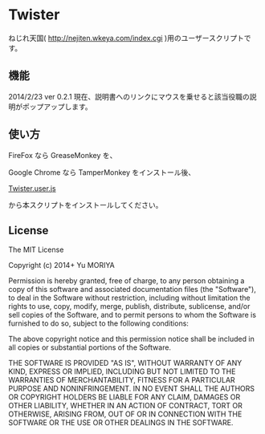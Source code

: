 Twister
=========

ねじれ天国( http://nejiten.wkeya.com/index.cgi )用のユーザースクリプトです。

機能
---------

2014/2/23 ver 0.2.1 現在、説明書へのリンクにマウスを乗せると該当役職の説明がポップアップします。

使い方
---------
FireFox なら GreaseMonkey を、

Google Chrome なら TamperMonkey をインストール後、

[Twister.user.js](https://github.com/y-moriya/Twister/raw/master/twister.user.js)

から本スクリプトをインストールしてください。

License
---------

The MIT License

Copyright (c) 2014+ Yu MORIYA

Permission is hereby granted, free of charge, to any person obtaining a copy
of this software and associated documentation files (the "Software"), to deal
in the Software without restriction, including without limitation the rights
to use, copy, modify, merge, publish, distribute, sublicense, and/or sell
copies of the Software, and to permit persons to whom the Software is
furnished to do so, subject to the following conditions:

The above copyright notice and this permission notice shall be included in
all copies or substantial portions of the Software.

THE SOFTWARE IS PROVIDED "AS IS", WITHOUT WARRANTY OF ANY KIND, EXPRESS OR
IMPLIED, INCLUDING BUT NOT LIMITED TO THE WARRANTIES OF MERCHANTABILITY,
FITNESS FOR A PARTICULAR PURPOSE AND NONINFRINGEMENT. IN NO EVENT SHALL THE
AUTHORS OR COPYRIGHT HOLDERS BE LIABLE FOR ANY CLAIM, DAMAGES OR OTHER
LIABILITY, WHETHER IN AN ACTION OF CONTRACT, TORT OR OTHERWISE, ARISING FROM,
OUT OF OR IN CONNECTION WITH THE SOFTWARE OR THE USE OR OTHER DEALINGS IN
THE SOFTWARE.
